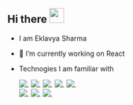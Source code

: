 ## Hi there <img src="https://raw.githubusercontent.com/iampavangandhi/iampavangandhi/master/gifs/Hi.gif" width="30px">

- I am Eklavya Sharma
- 🔭 I’m currently working on React
- Technogies I am familiar with  
  
  <img src="https://img.shields.io/badge/JavaScript-F7DF1E?style=for-the-badge&logo=javascript&logoColor=black">. 
  <img src="https://img.shields.io/badge/MongoDB-4EA94B?style=for-the-badge&logo=mongodb&logoColor=white">. 
  <img src="https://img.shields.io/badge/Express.js-000000?style=for-the-badge&logo=express&logoColor=white">. 
  <img src="https://img.shields.io/badge/React-20232A?style=for-the-badge&logo=react&logoColor=61DAFB">. 
  <img src="https://img.shields.io/badge/Node.js-43853D?style=for-the-badge&logo=node-dot-js&logoColor=white">.  
  <img src="https://img.shields.io/badge/HTML5-E34F26?style=for-the-badge&logo=html5&logoColor=white">. 
  <img src="https://img.shields.io/badge/CSS3-1572B6?style=for-the-badge&logo=css3&logoColor=white">. 
  <img src="https://img.shields.io/badge/Bootstrap-563D7C?style=for-the-badge&logo=bootstrap&logoColor=white">. 

  


<!--
**sharmaeklavya/sharmaeklavya** is a ✨ _special_ ✨ repository because its `README.md` (this file) appears on your GitHub profile.

Here are some ideas to get you started:

- 🔭 I’m currently working on React
- 🌱 I’m currently learning DSA
- 👯 I’m looking to collaborate on Full Stack Projects
- 🤔 I’m looking for help with ...
- 💬 Ask me about ...
- 📫 How to reach me: ...
- 😄 Pronouns: ...
- ⚡ Fun fact: ...
-->
